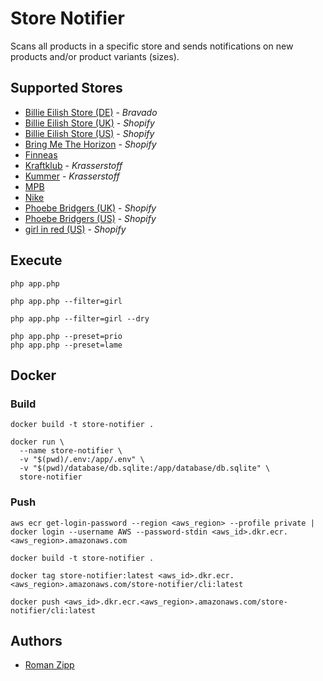 # Store Notifier

Scans all products in a specific store and sends notifications on new products and/or product variants (sizes).

## Supported Stores

- [Billie Eilish Store (DE)](https://www.billieeilishstore.de/) - _Bravado_
- [Billie Eilish Store (UK)](https://shopuk.billieeilish.com) - _Shopify_
- [Billie Eilish Store (US)](https://store.billieeilish.com) - _Shopify_
- [Bring Me The Horizon](https://www.horizonsupply.co/) - _Shopify_
- [Finneas](https://www.finneasofficial.com/)
- [Kraftklub](https://krasserstoff.com/kraftklub-kargo) - _Krasserstoff_
- [Kummer](https://krasserstoff.com/artists/kummer) - _Krasserstoff_
- [MPB](https://mpb.com)
- [Nike](https://www.nike.com)
- [Phoebe Bridgers (UK)](https://phoebe-bridgers-uk.myshopify.com) - _Shopify_
- [Phoebe Bridgers (US)](https://store.phoebefuckingbridgers.com) - _Shopify_
- [girl in red (US)](https://shopgirlinred.com/) - _Shopify_

## Execute

```shell
php app.php

php app.php --filter=girl

php app.php --filter=girl --dry

php app.php --preset=prio
php app.php --preset=lame
```

## Docker

### Build

```shell
docker build -t store-notifier .
```

```shell
docker run \
  --name store-notifier \
  -v "$(pwd)/.env:/app/.env" \
  -v "$(pwd)/database/db.sqlite:/app/database/db.sqlite" \
  store-notifier
```

### Push

```shell
aws ecr get-login-password --region <aws_region> --profile private | docker login --username AWS --password-stdin <aws_id>.dkr.ecr.<aws_region>.amazonaws.com
```

```shell
docker build -t store-notifier .
```

```shell
docker tag store-notifier:latest <aws_id>.dkr.ecr.<aws_region>.amazonaws.com/store-notifier/cli:latest
```

```shell
docker push <aws_id>.dkr.ecr.<aws_region>.amazonaws.com/store-notifier/cli:latest
```

## Authors

- [Roman Zipp](https://ich.wtf)

